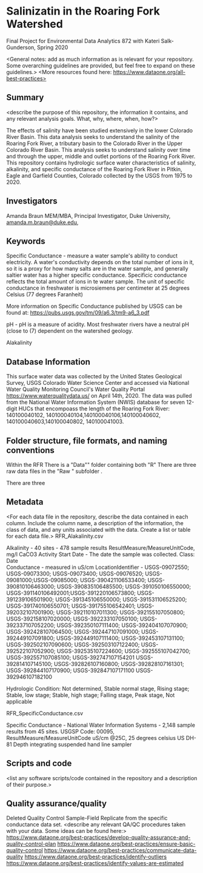 # Salinizatin in the Roaring Fork Watershed 
Final Project for Environmental Data Analytics 872 with Kateri Salk-Gunderson, Spring 2020 

<General notes: add as much information as is relevant for your repository. Some overarching guidelines are provided, but feel free to expand on these guidelines.>
<More resources found here: https://www.dataone.org/all-best-practices>
<Delete the text inside the brackets when formatting your file.>

## Summary


<describe the purpose of this repository, the information it contains, and any relevant analysis goals. What, why, where, when, how?>

The effects of salinity have been studied extensively in the lower Colorado River Basin. This data analysis seeks to understand the salinity of the Roaring Fork River, a tributary basin to the Colorado River in the Upper Colorado River Basin. This analysis seeks to understand salinity over time and through the upper, middle and outlet portions of the Roaring Fork River. This repository contains hydrologic surface water characteristics of salinity, alkalinity, and specific conductance of the Roaring Fork River in Pitkin, Eagle and Garfield Counties, Colorado collected by the USGS from 1975 to 2020.  


## Investigators

Amanda Braun MEM/MBA, Principal Investigator, Duke University, amanda.m.braun@duke.edu, 

## Keywords

Specific Conductance - measure a water sample's ability to conduct electricity. A water's conductivity depends on the total number of ions in it, so it is a proxy for how many salts are in the water sample, and generally saltier water has a higher specific conductance. Specificic conductance reflects the total amount of ions in te water sample. The unit of specific conductance in freshwater is microsiemens per centimeter at 25 degrees Celsius (77 degrees Faranheit)

More information on Specific Conductance published by USGS can be found at:  https://pubs.usgs.gov/tm/09/a6.3/tm9-a6_3.pdf

pH - pH is a measure of acidity. Most freshwater rivers have a neutral pH (close to (7) dependent on the watershed geology. 

Alakalinity 


## Database Information

This surface water data was collected by the United States Geological Survey, USGS Colorado Water Science Center and accessed via National Water Quality Monitoring Council's Water Quality Portal <https://www.waterqualitydata.us/> on April 14th, 2020. The data was pulled from the National Water Information System (NWIS) database for seven 12-digit HUCs that encompoass the length of the Roaring Fork River: 140100040102, 140100040104,140100040106,140100040602, 140100040603,140100040802, 140100041003.


## Folder structure, file formats, and naming conventions 

Within the RFR There is a "Data"" folder containing both "R"
There are three raw data files in the "Raw " subfolder .

There are three 

## Metadata

<For each data file in the repository, describe the data contained in each column. Include the column name, a description of the information, the class of data, and any units associated with the data. Create a list or table for each data file.> 
RFR_Alakalinity.csv

Alkalinity - 40 sites - 478 sample results ResultMeasure/MeasureUnitCode, mg/l CaCO3
Activity Start Date - The date the sample was collected. Class: Date  
Conductance - measured in uS/cm
LocationIdentifier - USGS-09072550; USGS-09073300; USGS-09073400; USGS-09076520; USGS-09081000;USGS-09085000; USGS-390421106533400; USGS-390810106463000; USGS-390835106485500; USGS-391050106550000; USGS-391140106492001;USGS-391220106573800; USGS-391239106501900; USGS-391345106550000; USGS-391531106525200; USGS-391740106550701; USGS-391755106542401; USGS-392032107001900; USGS-392110107011300; USGS-392155107050800; USGS-392158107020000; USGS-392233107050100; USGS-392337107052200; USGS-392350107111400; USGS-392404107070900; USGS-392428107064500; USGS-392447107091000; USGS-392449107091800; USGS-392449107111400; USGS-392453107131100; USGS-392502107090600; USGS-392503107122400;
USGS-392522107052900; USGS-392535107224600; USGS-392555107042700; USGS-392557107085100; USGS-392747107154201
USGS-392814107145100; USGS-392826107160800; USGS-392828107161301; USGS-392844107170900; USGS-392847107171100
USGS-392946107182100

Hydrologic Condition: Not determined, Stable normal stage, Rising stage; Stable, low stage; Stable, high stage;
Falling stage, Peak stage, Not applicable 

RFR_SpecificConductance.csv

Specific Conductance - National Water Information Systems - 2,148 sample results from 45 sites.  USGSP Code: 00095, ResultMeasure/MeasureUnitCode uS/cm @25C, 25 degrees celsius US DH-81 Depth integrating suspended hand line sampler




## Scripts and code

<list any software scripts/code contained in the repository and a description of their purpose.>

## Quality assurance/quality  

Deleted Quality Control Sample-Field Replicate from the specific conductance data set. 
<describe any relevant QA/QC procedures taken with your data. Some ideas can be found here:>
<https://www.dataone.org/best-practices/develop-quality-assurance-and-quality-control-plan>
<https://www.dataone.org/best-practices/ensure-basic-quality-control>
<https://www.dataone.org/best-practices/communicate-data-quality>
<https://www.dataone.org/best-practices/identify-outliers>
<https://www.dataone.org/best-practices/identify-values-are-estimated>
